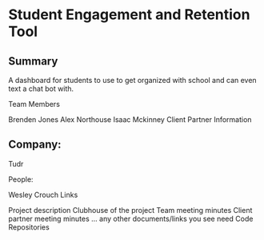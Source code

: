 # Student Engagement and Retention Tool

## Summary

A dashboard for students to use to get organized with school and can even text a chat bot with.

Team Members

Brenden Jones
Alex Northouse
Isaac Mckinney
Client Partner Information

## Company:

Tudr

People:

Wesley Crouch
Links

Project description
Clubhouse of the project
Team meeting minutes
Client partner meeting minutes
... any other documents/links you see need
Code Repositories
